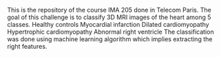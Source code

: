 This is the repository of the course IMA 205  done in Telecom Paris.
The goal of this challenge is to classify 3D MRI images of the heart among 5 classes.
Healthy controls
Myocardial infarction
Dilated cardiomyopathy
Hypertrophic cardiomyopathy
Abnormal right ventricle
The classification was done using machine learning algorithm which implies extracting the right features.
 

